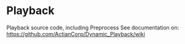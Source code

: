 # Playback
Playback source code, including Preprocess
See documentation on: <https://github.com/ActianCorp/Dynamic_Playback/wiki>
